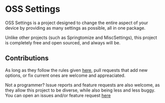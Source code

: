 # OSS Settings
OSS Settings is a project designed to change the entire aspect of your device by providing as many settings as possible, all in one package. 

Unlike other projects (such as Springtomize and MiscSettings), this project is completely free and open sourced, and always will be. 

## Contributions
As long as they follow the rules given [here](https://github.com/castyte/osssettings/blob/master/CONTRIBUTING.md), pull requests that add new options, or fix current ones are welcome and appreaciated. 

Not a programmer? Issue reports and feature requests are also welcome, as they allow this project to be diverse, while also being less and less buggy. You can open an issues and/or feature request [here](https://github.com/castyte/osssettings/issues/new/choose)
